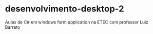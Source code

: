 # desenvolvimento-desktop-2
 Aulas de C# em windows form application na ETEC com professor Luiz Barreto
